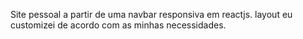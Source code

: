 Site pessoal a partir de uma navbar responsiva em reactjs.
layout eu customizei de acordo com as minhas necessidades.


